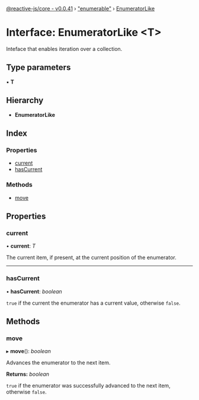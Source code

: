 [@reactive-js/core - v0.0.41](../README.md) › ["enumerable"](../modules/_enumerable_.md) › [EnumeratorLike](_enumerable_.enumeratorlike.md)

# Interface: EnumeratorLike <**T**>

Inteface that enables iteration over a collection.

## Type parameters

▪ **T**

## Hierarchy

* **EnumeratorLike**

## Index

### Properties

* [current](_enumerable_.enumeratorlike.md#current)
* [hasCurrent](_enumerable_.enumeratorlike.md#hascurrent)

### Methods

* [move](_enumerable_.enumeratorlike.md#move)

## Properties

###  current

• **current**: *T*

The current item, if present, at the current position of the enumerator.

___

###  hasCurrent

• **hasCurrent**: *boolean*

`true` if the current the enumerator has a current value, otherwise `false`.

## Methods

###  move

▸ **move**(): *boolean*

Advances the enumerator to the next item.

**Returns:** *boolean*

`true` if the enumerator was successfully advanced to the next item, otherwise `false`.
